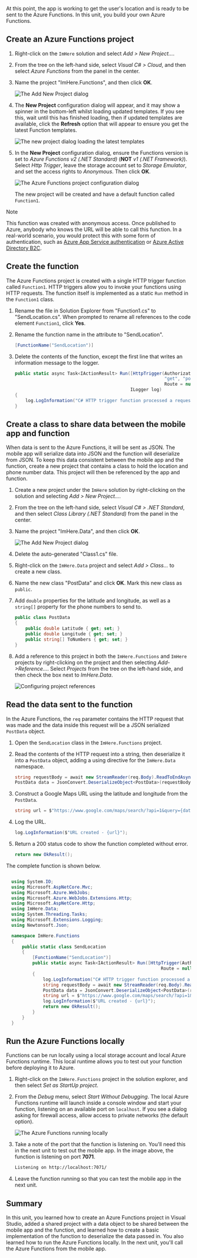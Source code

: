 At this point, the app is working to get the user's location and is ready to be sent to the Azure Functions. In this unit, you build your own Azure Functions.

## Create an Azure Functions project

1. Right-click on the `ImHere` solution and select *Add > New Project...*.

1. From the tree on the left-hand side, select *Visual C# > Cloud*, and then select *Azure Functions* from the panel in the center.

1. Name the project "ImHere.Functions", and then click **OK**.

    ![The Add New Project dialog](../media/5-add-new-functions-project.png)

1. The **New Project** configuration dialog will appear, and it may show a spinner in the bottom-left whilst loading updated templates. If you see this, wait until this has finished loading, then if updated templates are available, click the **Refresh** option that will appear to ensure you get the latest Function templates.

    ![The new project dialog loading the latest templates](../media/5-loading-templates.png)

1. In the **New Project** configuration dialog, ensure the Functions version is set to *Azure Functions v2 (.NET Standard)* (**NOT** _v1 (.NET Framework)_). Select *Http Trigger*, leave the storage account set to *Storage Emulator*, and set the access rights to *Anonymous*. Then click **OK**.

    ![The Azure Functions project configuration dialog](../media/5-configure-trigger.png)

    The new project will be created and have a default function called `Function1`.

> [!NOTE]
> This function was created with anonymous access. Once published to Azure, anybody who knows the URL will be able to call this function. In a real-world scenario, you would protect this with some form of authentication, such as [Azure App Service authentication](https://docs.microsoft.com/azure/app-service/app-service-authentication-overview?azure-portal=true) or [Azure Active Directory B2C](https://docs.microsoft.com/azure/active-directory-b2c?azure-portal=true).

## Create the function

The Azure Functions project is created with a single HTTP trigger function called `Function1`. HTTP triggers allow you to invoke your functions using HTTP requests. The function itself is implemented as a static `Run` method in the `Function1` class.

1. Rename the file in Solution Explorer from "Function1.cs" to "SendLocation.cs". When prompted to rename all references to the code element `Function1`, click **Yes**.

1. Rename the function name in the attribute to "SendLocation".

    ```cs
    [FunctionName("SendLocation")]
    ```

1. Delete the contents of the function, except the first line that writes an information message to the logger.

    ```cs
    public static async Task<IActionResult> Run([HttpTrigger(AuthorizationLevel.Anonymous,
                                                             "get", "post",
                                                             Route = null)]HttpRequestMessage req,
                                                ILogger log)
    {
        log.LogInformation("C# HTTP trigger function processed a request.");
    }
    ```

## Create a class to share data between the mobile app and function

When data is sent to the Azure Functions, it will be sent as JSON. The mobile app will serialize data into JSON and the function will deserialize from JSON. To keep this data consistent between the mobile app and the function, create a new project that contains a class to hold the location and phone number data. This project will then be referenced by the app and function.

1. Create a new project under the `ImHere` solution by right-clicking on the solution and selecting *Add > New Project...*.

1. From the tree on the left-hand side, select *Visual C# > .NET Standard*, and then select *Class Library (.NET Standard)* from the panel in the center.

1. Name the project "ImHere.Data", and then click **OK**.

    ![The Add New Project dialog](../media/5-add-new-net-standard-project.png)

1. Delete the auto-generated "Class1.cs" file.

1. Right-click on the `ImHere.Data` project and select *Add > Class...* to create a new class.

1. Name the new class "PostData" and click **OK**. Mark this new class as `public`.

1. Add `double` properties for the latitude and longitude, as well as a `string[]` property for the phone numbers to send to.

    ```cs
    public class PostData
    {
        public double Latitude { get; set; }
        public double Longitude { get; set; }
        public string[] ToNumbers { get; set; }
    }
    ```

1. Add a reference to this project in both the `ImHere.Functions` and `ImHere` projects by right-clicking on the project and then selecting *Add->Reference...*. Select *Projects* from the tree on the left-hand side, and then check the box next to *ImHere.Data*.

    ![Configuring project references](../media/5-configure-project-references.png)

## Read the data sent to the function

In the Azure Functions, the `req` parameter contains the HTTP request that was made and the data inside this request will be a JSON serialized `PostData` object.

1. Open the `SendLocation` class in the `ImHere.Functions` project.

1. Read the contents of the HTTP request into a string, then deserialize it into a `PostData` object, adding a using directive for the `ImHere.Data` namespace.

    ```cs
    string requestBody = await new StreamReader(req.Body).ReadToEndAsync();
    PostData data = JsonConvert.DeserializeObject<PostData>(requestBody);
    ```

1. Construct a Google Maps URL using the latitude and longitude from the `PostData`.

   ```cs
   string url = $"https://www.google.com/maps/search/?api=1&query={data.Latitude},{data.Longitude}";
   ```

1. Log the URL.

    ```cs
    log.LogInformation($"URL created - {url}");
    ```

1. Return a 200 status code to show the function completed without error.

    ```cs
    return new OkResult();
    ```

The complete function is shown below.

  ```cs 

    using System.IO;
    using Microsoft.AspNetCore.Mvc;
    using Microsoft.Azure.WebJobs;
    using Microsoft.Azure.WebJobs.Extensions.Http;
    using Microsoft.AspNetCore.Http;
    using ImHere.Data;
    using System.Threading.Tasks;
    using Microsoft.Extensions.Logging;
    using Newtonsoft.Json;

    namespace ImHere.Functions
    {
        public static class SendLocation
        {
            [FunctionName("SendLocation")]
            public static async Task<IActionResult> Run([HttpTrigger(AuthorizationLevel.Anonymous, "get", "post",
                                                             Route = null)]HttpRequest req, ILogger log)
            {
                log.LogInformation("C# HTTP trigger function processed a request.");
                string requestBody = await new StreamReader(req.Body).ReadToEndAsync();
                PostData data = JsonConvert.DeserializeObject<PostData>(requestBody);
                string url = $"https://www.google.com/maps/search/?api=1&query={data.Latitude},{data.Longitude}";
                log.LogInformation($"URL created - {url}");
                return new OkResult();
            }
        }
    }

 ```

## Run the Azure Functions locally

Functions can be run locally using a local storage account and local Azure Functions runtime. This local runtime allows you to test out your function before deploying it to Azure.

1. Right-click on the `ImHere.Functions` project in the solution explorer, and then select *Set as StartUp project*.

1. From the *Debug* menu, select *Start Without Debugging*. The local Azure Functions runtime will launch inside a console window and start your function, listening on an available port on `localhost`. If you see a dialog asking for firewall access, allow access to private networks (the default option).

    ![The Azure Functions running locally](../media/5-function-running-locally.png)

1. Take a note of the port that the function is listening on. You'll need this in the next unit to test out the mobile app. In the image above, the function is listening on port **7071**.

    ```sh
    Listening on http://localhost:7071/
    ```

1. Leave the function running so that you can test the mobile app in the next unit.

## Summary

In this unit, you learned how to create an Azure Functions project in Visual Studio, added a shared project with a data object to be shared between the mobile app and the function, and learned how to create a basic implementation of the function to deserialize the data passed in. You also learned how to run the Azure Functions locally. In the next unit, you'll call the Azure Functions from the mobile app.